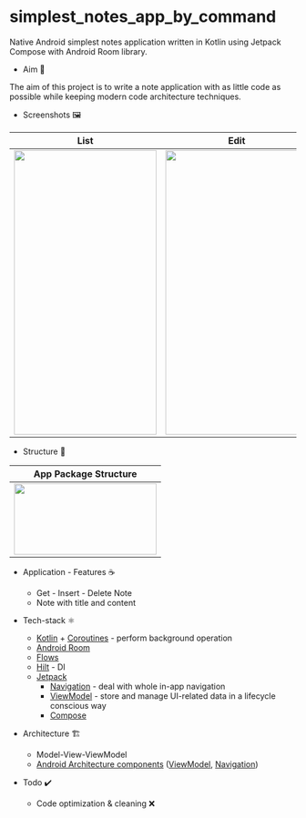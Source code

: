 # simplest_notes_app_by_command

Native Android simplest notes application written in Kotlin using Jetpack Compose with Android Room library.

* Aim 🏹

The aim of this project is to write a note application with as little code as possible while keeping modern code architecture techniques.

* Screenshots 🖼️

|List|Edit|
|------|-----|
|<img src="https://user-images.githubusercontent.com/50905347/159721738-2482d395-8deb-42cf-a1ba-3caa1ae49197.png" width="250" height="500">|<img src="https://user-images.githubusercontent.com/50905347/159721250-e0b01aaf-fded-42ca-a09a-7679ed1648f9.png" width="250" height="500">|


* Structure 🌲

|App Package Structure|
|---------------------|
|<img src="https://user-images.githubusercontent.com/50905347/159722112-a3734c00-7e1a-4641-9dc3-fea0b8e37df4.png" width="250" height="125">|

* Application - Features ☕
   * Get - Insert - Delete Note
   * Note with title and content

* Tech-stack ⚛️
    * [Kotlin](https://kotlinlang.org/) + [Coroutines](https://kotlinlang.org/docs/reference/coroutines-overview.html) - perform background operation
    * [Android Room](https://developer.android.com/training/data-storage/room)
    * [Flows](https://developer.android.com/kotlin/flow)
    * [Hilt](https://github.com/google/dagger) - DI
    * [Jetpack](https://developer.android.com/jetpack)
        * [Navigation](https://developer.android.com/topic/libraries/architecture/navigation/) - deal with whole in-app navigation      
        * [ViewModel](https://developer.android.com/topic/libraries/architecture/viewmodel) - store and manage UI-related data in a lifecycle conscious way
        * [Compose](https://developer.android.com/jetpack/compose)
* Architecture 🏗️
    * Model-View-ViewModel
    * [Android Architecture components](https://developer.android.com/topic/libraries/architecture) ([ViewModel](https://developer.android.com/topic/libraries/architecture/viewmodel), [Navigation](https://developer.android.com/jetpack/androidx/releases/navigation))
 
 * Todo ✔️
   * Code optimization & cleaning ❌

